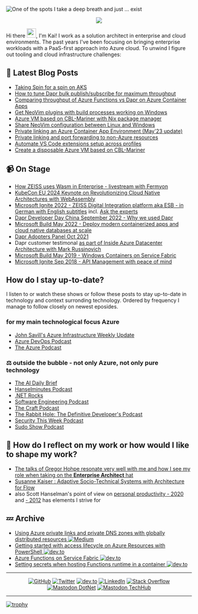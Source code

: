 ![One of the spots I take a deep breath and just ... exist](https://res.cloudinary.com/practicaldev/image/fetch/s--E3J7Qj_I--/c_imagga_scale,f_auto,fl_progressive,h_420,q_auto,w_1000/https://dev-to-uploads.s3.amazonaws.com/i/r5etlmwo8yqfxk475uvi.JPG)
<p align="center"> 
  <img src="https://profile-counter.glitch.me/kaiwalter/count.svg" />
</p>

Hi there <img src="https://media.giphy.com/media/hvRJCLFzcasrR4ia7z/giphy.gif" width="25px">, I'm Kai! I work as a solution architect in enterprise and cloud environments. The past years I've been focusing on bringing enterprise workloads with a PaaS-first approach into Azure cloud. To unwind I figure out tooling and cloud infrastructure challenges:

## 📕 Latest Blog Posts

<!-- BLOG-POST-LIST:START -->
- [Taking Spin for a spin on AKS](https://dev.to/kaiwalter/taking-spin-for-a-spin-on-aks-2lf1)
- [How to tune Dapr bulk publish/subscribe for maximum throughput](https://dev.to/kaiwalter/how-to-tune-dapr-bulk-publishsubscribe-for-maximum-throughput-40dd)
- [Comparing throughput of Azure Functions vs Dapr on Azure Container Apps](https://dev.to/kaiwalter/comparing-azure-functions-vs-dapr-on-azure-container-apps-2noh)
- [Get NeoVim plugins with build processes working on Windows](https://dev.to/kaiwalter/get-neovim-plugins-with-build-processes-working-on-windows-i39)
- [Azure VM based on CBL-Mariner with Nix package manager](https://dev.to/kaiwalter/azure-vm-based-on-cbl-mariner-with-nix-package-manager-243f)
- [Share NeoVim configuration between Linux and Windows](https://dev.to/kaiwalter/share-neovim-configuration-between-linux-and-windows-4gh8)
- [Private linking an Azure Container App Environment &lpar;May&#39;23 update&rpar;](https://dev.to/kaiwalter/private-linking-an-azure-container-app-environment-may23-update-47f8)
- [Private linking and port forwarding to non-Azure resources](https://dev.to/kaiwalter/private-linking-and-port-forwarding-to-non-azure-resources-5h0f)
- [Automate VS Code extensions setup across profiles](https://dev.to/kaiwalter/automate-vs-code-extensions-setup-across-profiles-4bc2)
- [Create a disposable Azure VM based on CBL-Mariner](https://dev.to/kaiwalter/create-a-disposable-azure-vm-based-on-cbl-mariner-2013)
<!-- BLOG-POST-LIST:END -->

## 📹 On Stage

- [How ZEISS uses Wasm in Enterprise - livestream with Fermyon](https://youtu.be/BwaXNjzbIeI)
- [KubeCon EU 2024 Keynote on Revolutionizing Cloud Native Architectures with WebAssembly](https://youtu.be/tu8a-GefJL8)
- [Microsoft Ignite 2022 - ZEISS Digital Integration platform aka ESB - in German with English subtitles](https://ignite.microsoft.com/en-US/sessions/177eaabd-6050-4152-a3cb-6d3365ce3297?source=sessions) incl. [Ask the experts](https://ignite.microsoft.com/en-US/sessions/b6a3dd9a-1a2c-4384-be4b-4fc3e70b182a?source=sessions)
- [Dapr Developer Day China September 2022 -  Why we used Dapr](https://www.bilibili.com/video/BV1LD4y1z7s6?spm_id_from=333.999.0.0)
- [Microsoft Build May 2022 - Deploy modern containerized apps and cloud native databases at scale](https://youtu.be/uyJfKkjIJ4Y?t=1388)
- [Dapr Adopters Panel Oct 2021](https://www.youtube.com/watch?v=Jyug0wnfsug)
- Dapr customer testimonal [as part of Inside Azure Datacenter Architecture with Mark Russinovich](https://youtu.be/69PrhWQorEM?t=3986)
- [Microsoft Build May 2019 - Windows Containers on Service Fabric](https://youtu.be/sU52ULgX7YU?t=2058)
- [Microsoft Ignite Sep 2018 - API Management with peace of mind](https://youtu.be/BoZimCedfq8?t=1317)

## How do I stay up-to-date?

I listen to or watch these shows or follow these posts to stay up-to-date in technology and context surronding technology. Ordered by frequency I manage to follow closely on newest eposides.

### for my main technological focus **Azure**

- [John Savill's Azure Infrastructure Weekly Update](https://www.youtube.com/watch?v=cIuiH9EnFfE&list=PLlVtbbG169nEv7jSfOVmQGRp9wAoAM0Ks)
- [Azure DevOps Podcast](http://azuredevopspodcast.clear-measure.com/)
- [The Azure Podcast](https://azpodcast.azurewebsites.net/)

### :balance_scale: **outside the bubble** - not only Azure, not only pure technology

- [The AI Daily Brief](https://open.spotify.com/show/7gKwwMLFLc6RmjmRpbMtEO)
- [Hanselminutes Podcast](https://hanselminutes.com/)
- [.NET Rocks](https://www.dotnetrocks.com/)
- [Software Engineering Podcast](https://www.se-radio.net/)
- [The Craft Podcast](https://open.spotify.com/show/7aQgsTnJ9pLPkCVnWl1OP3)
- [The Rabbit Hole: The Definitive Developer's Podcast](https://therabbithole.libsyn.com/)
- [Security This Week Podcast](https://securitythisweek.com/)
- [Sudo Show Podcast](https://sudo.show/)

## :exploding_head: How do I reflect on my work or how would I like to shape my work?

- [The talks of Gregor Hohpe resonate very well with me and how I see my role when taking on the **Enterprise Architect** hat](https://www.youtube.com/playlist?list=PLsuboX68NN3DL-sYP16NRyaLFRvSexa_s)
- [Susanne Kaiser : Adaptive Socio-Technical Systems with Architecture for Flow](https://youtu.be/aHx-HstjwdM)
- also Scott Hanselman's point of view on [personal productivity - 2020](https://youtu.be/RpH6IPhyh7I) and [- 2012](https://youtu.be/RpH6IPhyh7I) has elements I strive for

## :zzz: Archive

- [Using Azure private links and private DNS zones with globally distributed resources <img src="https://img.shields.io/badge/Medium--_.svg?style=social&logo=medium" alt="Medium">](https://ancientitguy.medium.com/using-azure-private-links-and-private-dns-zones-with-globally-distributed-resources-2c9e53b03250)
- [Getting started with access lifecycle on Azure Resources with PowerShell <img src="https://img.shields.io/badge/dev.to--_.svg?style=social&logo=dev.to" alt="dev.to">](https://dev.to/kaiwalter/getting-started-with-access-lifecycle-on-azure-resources-with-powershell-2988)
- [Azure Functions on Service Fabric <img src="https://img.shields.io/badge/dev.to--_.svg?style=social&logo=dev.to" alt="dev.to">](https://dev.to/kaiwalter/azure-functions-on-service-fabric-40n8)
- [Setting secrets when hosting Functions runtime in a container <img src="https://img.shields.io/badge/dev.to--_.svg?style=social&logo=dev.to" alt="dev.to">](https://dev.to/kaiwalter/setting-secrets-when-hosting-functions-runtime-in-a-container-4obp)

---

<p align="center">
	<a href="https://github.com/kaiwalter"><img src="https://img.shields.io/github/followers/kaiwalter.svg?label=GitHub&style=social" alt="GitHub"></a>
	<a href="https://twitter.com/ancientitguy"><img src="https://img.shields.io/twitter/follow/ancientitguy?label=Twitter&style=social" alt="Twitter"></a>
	<a href="https://dev.to/kaiwalter"><img src="https://img.shields.io/badge/dev.to--_.svg?style=social&logo=dev.to" alt="dev.to"></a>
	<a href="https://www.linkedin.com/in/kaiwalter/"><img src="https://img.shields.io/badge/LinkedIn--_.svg?style=social&logo=linkedin" alt="LinkedIn"></a>
	<a href="https://stackoverflow.com/users/4947644/kai-walter"><img src="https://img.shields.io/badge/Stack Overflow--_.svg?style=social&logo=stackoverflow" alt="Stack Overflow"></a>
	<a rel="me" href="https://dotnet.social/@ancientitguy"><img src="https://img.shields.io/mastodon/follow/109370641672865002?domain=https%3A%2F%2Fdotnet.social%2F&label=%40dotnet.social&style=social" alt="Mastodon DotNet"></a>
	<a rel="me" href="https://techhub.social/@ancientITguy"><img src="https://img.shields.io/mastodon/follow/109415491460751701?domain=https%3A%2F%2Ftechhub.social&label=%40techhub.social&style=social" alt="Mastodon TechHub"></a>
</p>

---

[![trophy](https://github-profile-trophy.vercel.app/?username=kaiwalter)](https://github.com/ryo-ma/github-profile-trophy)
